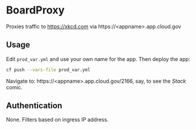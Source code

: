 # BoardProxy

Proxies traffic to https://xkcd.com via https://&lt;appname&gt;.app.cloud.gov

## Usage

Edit `prod_var.yml` and use your own name for the app. Then deploy the app:

```sh
cf push --vars-file prod_var.yml
```

Navigate to: https://&lt;appname&gt;.app.cloud.gov/2166, say, to see the _Stack_ comic.

## Authentication

None. Filters based on ingress IP address.
